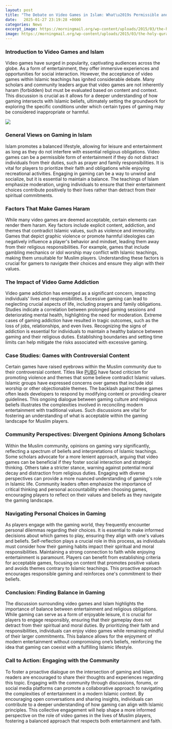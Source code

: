 ```yaml
---
layout: post
title: "The Debate on Video Games in Islam: What\u2019s Permissible and What\u2019s Not?"
date:   2025-01-27 23:19:28 +0000
categories: News
excerpt_image: https://morningmail.org/wp-content/uploads/2015/03/the-holy-quran.jpg
image: https://morningmail.org/wp-content/uploads/2015/03/the-holy-quran.jpg
---
```


### Introduction to Video Games and Islam
Video games have surged in popularity, captivating audiences across the globe. As a form of entertainment, they offer immersive experiences and opportunities for social interaction. However, the acceptance of video games within Islamic teachings has ignited considerable debate. Many scholars and community leaders argue that video games are not inherently haram (forbidden) but must be evaluated based on content and context. This discussion is crucial as it allows for a deeper understanding of how gaming intersects with Islamic beliefs, ultimately setting the groundwork for exploring the specific conditions under which certain types of gaming may be considered inappropriate or harmful.

![](https://morningmail.org/wp-content/uploads/2015/03/the-holy-quran.jpg)
### General Views on Gaming in Islam
Islam promotes a balanced lifestyle, allowing for leisure and entertainment as long as they do not interfere with essential religious obligations. Video games can be a permissible form of entertainment if they do not distract individuals from their duties, such as prayer and family responsibilities. It is vital for players to prioritize their faith and obligations while enjoying recreational activities. Engaging in gaming can be a way to unwind and socialize, but it is essential to maintain a balance. The teachings of Islam emphasize moderation, urging individuals to ensure that their entertainment choices contribute positively to their lives rather than detract from their spiritual commitments.
### Factors That Make Games Haram
While many video games are deemed acceptable, certain elements can render them haram. Key factors include explicit content, addiction, and themes that contradict Islamic values, such as violence and immorality. Games that depict graphic violence or promote harmful ideologies can negatively influence a player's behavior and mindset, leading them away from their religious responsibilities. For example, games that include gambling mechanics or idol worship may conflict with Islamic teachings, making them unsuitable for Muslim players. Understanding these factors is crucial for gamers to navigate their choices and ensure they align with their values.
### The Impact of Video Game Addiction
Video game addiction has emerged as a significant concern, impacting individuals' lives and responsibilities. Excessive gaming can lead to neglecting crucial aspects of life, including prayers and family obligations. Studies indicate a correlation between prolonged gaming sessions and deteriorating mental health, highlighting the need for moderation. Extreme cases of gaming addiction have resulted in tragic outcomes, such as the loss of jobs, relationships, and even lives. Recognizing the signs of addiction is essential for individuals to maintain a healthy balance between gaming and their religious duties. Establishing boundaries and setting time limits can help mitigate the risks associated with excessive gaming.
### Case Studies: Games with Controversial Content
Certain games have raised eyebrows within the Muslim community due to their controversial content. Titles like [PUBG](https://fr.edu.vn/en/PlayerUnknown%27s_Battlegrounds) have faced criticism for promoting violence and themes that some believe contradict Islamic values. Islamic groups have expressed concerns over games that include idol worship or other objectionable themes. The backlash against these games often leads developers to respond by modifying content or providing clearer guidelines. This ongoing dialogue between gaming culture and religious beliefs illustrates the complexities involved in reconciling modern entertainment with traditional values. Such discussions are vital for fostering an understanding of what is acceptable within the gaming landscape for Muslim players.
### Community Perspectives: Divergent Opinions Among Scholars
Within the Muslim community, opinions on gaming vary significantly, reflecting a spectrum of beliefs and interpretations of Islamic teachings. Some scholars advocate for a more lenient approach, arguing that video games can be beneficial if they foster social interaction and strategic thinking. Others take a stricter stance, warning against potential moral decay and distraction from religious duties. Engaging with diverse perspectives can provide a more nuanced understanding of gaming's role in Islamic life. Community leaders often emphasize the importance of critical thinking and personal accountability when choosing games, encouraging players to reflect on their values and beliefs as they navigate the gaming landscape.
### Navigating Personal Choices in Gaming
As players engage with the gaming world, they frequently encounter personal dilemmas regarding their choices. It is essential to make informed decisions about which games to play, ensuring they align with one's values and beliefs. Self-reflection plays a crucial role in this process, as individuals must consider how their gaming habits impact their spiritual and moral responsibilities. Maintaining a strong connection to faith while enjoying entertainment is paramount. Players can benefit from establishing criteria for acceptable games, focusing on content that promotes positive values and avoids themes contrary to Islamic teachings. This proactive approach encourages responsible gaming and reinforces one's commitment to their beliefs.
### Conclusion: Finding Balance in Gaming
The discussion surrounding video games and Islam highlights the importance of balance between entertainment and religious obligations. While gaming can serve as a form of enjoyable leisure, it is crucial for players to engage responsibly, ensuring that their gameplay does not detract from their spiritual and moral duties. By prioritizing their faith and responsibilities, individuals can enjoy video games while remaining mindful of their larger commitments. This balance allows for the enjoyment of modern entertainment without compromising one’s beliefs, reinforcing the idea that gaming can coexist with a fulfilling Islamic lifestyle.
### Call to Action: Engaging with the Community
To foster a proactive dialogue on the intersection of gaming and Islam, readers are encouraged to share their thoughts and experiences regarding this topic. Engaging with the community through discussions, forums, or social media platforms can promote a collaborative approach to navigating the complexities of entertainment in a modern Islamic context. By encouraging open conversations and sharing insights, individuals can contribute to a deeper understanding of how gaming can align with Islamic principles. This collective engagement will help shape a more informed perspective on the role of video games in the lives of Muslim players, fostering a balanced approach that respects both entertainment and faith.